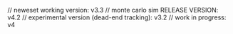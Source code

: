  // neweset working version: v3.3
 // monte carlo sim RELEASE VERSION: v4.2
 // experimental version (dead-end tracking): v3.2
 // work in progress: v4
